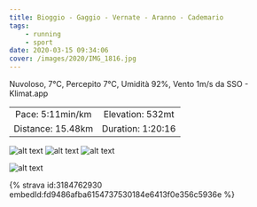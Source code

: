 ```yaml
---
title: Bioggio - Gaggio - Vernate - Aranno - Cademario
tags:
	- running
	- sport
date: 2020-03-15 09:34:06
cover: /images/2020/IMG_1816.jpg
---
```


Nuvoloso, 7°C, Percepito 7°C, Umidità 92%, Vento 1m/s da SSO - Klimat.app

| | |
| :-: | :-: |
| Pace: 5:11min/km | Elevation: 532mt |
| Distance: 15.48km | Duration: 1:20:16 |

![alt text](/images/2020/IMG_1816.jpg "Image")
![alt text](/images/2020/IMG_1817.jpg "Image")
![alt text](/images/2020/20200315-activity-image.jpg "Image")


![alt text](/images/2020/20200315-activity-map.png "map")


{% strava id:3184762930 embedId:fd9486afba6154737530184e6413f0e356c5936e %}
